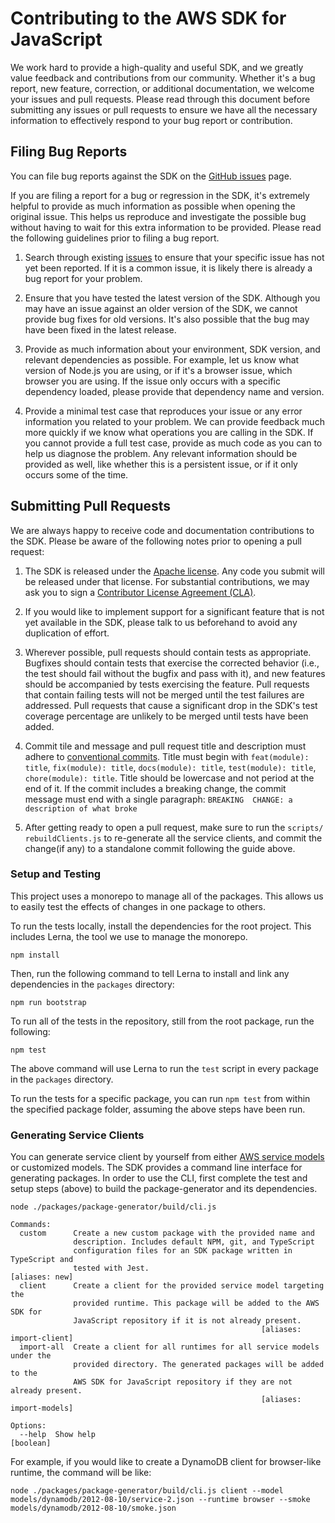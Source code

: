 # Contributing to the AWS SDK for JavaScript

We work hard to provide a high-quality and useful SDK, and we greatly value
feedback and contributions from our community. Whether it's a bug report,
new feature, correction, or additional documentation, we welcome your issues
and pull requests. Please read through this document before submitting any
issues or pull requests to ensure we have all the necessary information to
effectively respond to your bug report or contribution.


## Filing Bug Reports

You can file bug reports against the SDK on the [GitHub issues][issues] page.

If you are filing a report for a bug or regression in the SDK, it's extremely
helpful to provide as much information as possible when opening the original
issue. This helps us reproduce and investigate the possible bug without having
to wait for this extra information to be provided. Please read the following
guidelines prior to filing a bug report.

1. Search through existing [issues][] to ensure that your specific issue has
   not yet been reported. If it is a common issue, it is likely there is
   already a bug report for your problem.

2. Ensure that you have tested the latest version of the SDK. Although you
   may have an issue against an older version of the SDK, we cannot provide
   bug fixes for old versions. It's also possible that the bug may have been
   fixed in the latest release.

3. Provide as much information about your environment, SDK version, and
   relevant dependencies as possible. For example, let us know what version
   of Node.js you are using, or if it's a browser issue, which browser you
   are using. If the issue only occurs with a specific dependency loaded,
   please provide that dependency name and version.

4. Provide a minimal test case that reproduces your issue or any error
   information you related to your problem. We can provide feedback much
   more quickly if we know what operations you are calling in the SDK. If
   you cannot provide a full test case, provide as much code as you can
   to help us diagnose the problem. Any relevant information should be provided
   as well, like whether this is a persistent issue, or if it only occurs
   some of the time.


## Submitting Pull Requests

We are always happy to receive code and documentation contributions to the SDK.
Please be aware of the following notes prior to opening a pull request:

1. The SDK is released under the [Apache license][license]. Any code you submit
   will be released under that license. For substantial contributions, we may
   ask you to sign a [Contributor License Agreement (CLA)][cla].

2. If you would like to implement support for a significant feature that is not
   yet available in the SDK, please talk to us beforehand to avoid any
   duplication of effort.

3. Wherever possible, pull requests should contain tests as appropriate.
   Bugfixes should contain tests that exercise the corrected behavior (i.e., the
   test should fail without the bugfix and pass with it), and new features 
   should be accompanied by tests exercising the feature. Pull requests that
   contain failing tests will not be merged until the test failures are addressed.
   Pull requests that cause a significant drop in the SDK's test coverage
   percentage are unlikely to be merged until tests have been added.

4. Commit tile and message and pull request title and description must adhere to
   [conventional commits][conventional commits]. Title must begin with `feat(module): title`,
   `fix(module): title`, `docs(module): title`, `test(module): title`, `chore(module): title`.
   Title should be lowercase and not period at the end of it. If the commit includes
   a breaking change, the commit message must end with a single paragraph: `BREAKING 
   CHANGE: a description of what broke` 

5. After getting ready to open a pull request, make sure to run the `scripts/
   rebuildClients.js` to re-generate all the service clients, and commit the 
   change(if any) to a standalone commit following the guide above.

### Setup and Testing

This project uses a monorepo to manage all of the packages.
This allows us to easily test the effects of changes in one package to others.

To run the tests locally, install the dependencies for the root project. This includes Lerna, the tool
we use to manage the monorepo.

```
npm install
```

Then, run the following command to tell Lerna to install and link any dependencies in the `packages` directory:

```
npm run bootstrap
```

To run all of the tests in the repository, still from the root package, run the following:

```
npm test
```
The above command will use Lerna to run the `test` script in every package in the `packages` directory.

To run the tests for a specific package, you can run `npm test` from within the specified package folder, assuming the above steps have been run.

### Generating Service Clients

You can generate service client by yourself from either [AWS service models][] or customized models. The SDK provides 
a command line interface for generating packages.  In order to use the CLI, first complete the test and setup steps (above) to
build the package-generator and its dependencies.

```
node ./packages/package-generator/build/cli.js

Commands:
  custom      Create a new custom package with the provided name and
              description. Includes default NPM, git, and TypeScript
              configuration files for an SDK package written in TypeScript and
              tested with Jest.                                   [aliases: new]
  client      Create a client for the provided service model targeting the
              provided runtime. This package will be added to the AWS SDK for
              JavaScript repository if it is not already present.
                                                        [aliases: import-client]
  import-all  Create a client for all runtimes for all service models under the
              provided directory. The generated packages will be added to the
              AWS SDK for JavaScript repository if they are not already present.
                                                        [aliases: import-models]

Options:
  --help  Show help                                                    [boolean]
```

For example, if you would like to create a DynamoDB client for browser-like runtime, the command will be like:

```
node ./packages/package-generator/build/cli.js client --model models/dynamodb/2012-08-10/service-2.json --runtime browser --smoke models/dynamodb/2012-08-10/smoke.json
```

[issues]: https://github.com/aws/aws-sdk-js-v3/issues
[pr]: https://github.com/aws/aws-sdk-js-v3/pulls
[license]: http://aws.amazon.com/apache2.0/
[cla]: http://en.wikipedia.org/wiki/Contributor_License_Agreement
[AWS service models]: https://github.com/aws/aws-sdk-js-v3/tree/master/models
[conventional commits]: https://www.conventionalcommits.org/